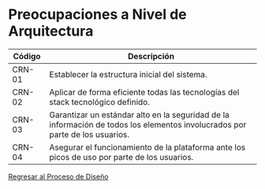 # Preocupaciones a Nivel de Arquitectura

| Código | Descripción                                                                                                                  |
| ------ | ---------------------------------------------------------------------------------------------------------------------------- |
| CRN-01 | Establecer la estructura inicial del sistema.                                                                                |
| CRN-02 | Aplicar de forma eficiente todas las tecnologías del stack tecnológico definido.                                             |
| CRN-03 | Garantizar un estándar alto en la seguridad de la información de todos los elementos involucrados por parte de los usuarios. |
| CRN-04 | Asegurar el funcionamiento de la plataforma ante los picos de uso por parte de los usuarios.                                 |

[Regresar al Proceso de Diseño](../ProcesoDeDiseño.md)
